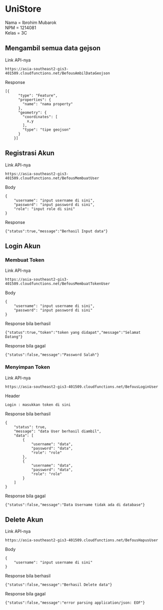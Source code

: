 # UniStore
Nama	= Ibrohim Mubarok <br />
NPM		= 1214081 <br />
Kelas	= 3C <br />

## Mengambil semua data gejson

Link API-nya

```
https://asia-southeast2-gis3-401509.cloudfunctions.net/BefousAmbilDataGeojson
```

Response

```
[{
      "type": "Feature",
      "properties": {
        "name": "nama property"
      },
      "geometry": {
        "coordinates": [
          x,y
        ],
        "type": "tipe geojson"
      }
    }]
```

## Registrasi Akun

Link API-nya

```
https://asia-southeast2-gis3-401509.cloudfunctions.net/BefousMembuatUser
```

Body

```
{
    "username": "input username di sini",
    "password": "input password di sini",
	"role": "input role di sini"
}
```

Response

```
{"status":true,"message":"Berhasil Input data"}
```

## Login Akun

### Membuat Token

Link API-nya

```
https://asia-southeast2-gis3-401509.cloudfunctions.net/BefousMembuatTokenUser
```

Body

```
{
    "username": "input username di sini",
    "password": "input password di sini"
}
```

Response bila berhasil

```
{"status":true,"token":"token yang didapat","message":"Selamat Datang"}
```

Response bila gagal

```
{"status":false,"message":"Password Salah"}
```

### Menyimpan Token

Link API-nya

```
https://asia-southeast2-gis3-401509.cloudfunctions.net/BefousLoginUser

```

Header

```
Login : masukkan token di sini
```

Response bila berhasil

```
{
    "status": true,
    "message": "data User berhasil diambil",
    "data": [
        {
            "username": "data",
            "password": "data",
            "role": "role"
        },
        {
            "username": "data",
            "password": "data",
            "role": "role"
        }
    ]
}
```

Response bila gagal

```
{"status":false,"message":"Data Username tidak ada di database"}
```

## Delete Akun

Link API-nya

```
https://asia-southeast2-gis3-401509.cloudfunctions.net/BefousHapusUser

```

Body

```
{
    "username": "input username di sini"
}
```

Response bila berhasil

```
{"status":false,"message":"Berhasil Delete data"}
```

Response bila gagal

```
{"status":false,"message":"error parsing application/json: EOF"}
```
